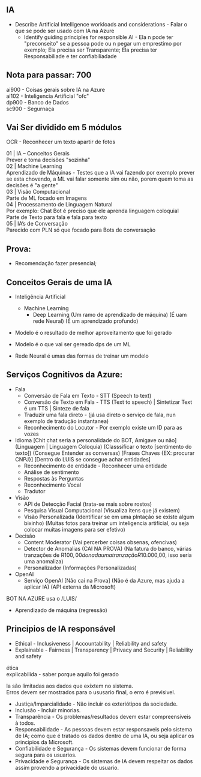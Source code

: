 ##  IA

- Describe Artificial Intelligence workloads and considerations - Falar o que se pode ser usado com IA na Azure
	- Identify guiding principles for responsible AI - Ela n pode ter "preconseito" se a pessoa pode ou n pegar um emprestimo por exemplo; Ela precisa ser Transparente; Ela precisa ter Responsabiliade e ter confiabiliadade

## Nota para passar: 700    

ai900 - Coisas gerais sobre IA na Azure    
ai102 - Inteligencia Artificial "ofc"    
dp900 - Banco de Dados    
sc900 - Segurnaça    

##  Vai Ser dividido em 5 módulos

OCR - Reconhecer um texto apartir de fotos    

01 | IA – Conceitos Gerais    
	Prever e toma decisões "sozinha"    
02 | Machine Learning    
	Aprendizado de Máquinas - Testes que a IA vai fazendo por exemplo prever se esta chovendo, a ML vai falar somente sim ou não, porem quem toma as decisões é "a gente"    
03 | Visão Computacional    
	Parte de ML focado em Imagens    
04 | Processamento de Linguagem Natural    
	Por exemplo: Chat Bot é preciso que ele aprenda linguagem coloquial    
	Parte de Texto para fala e fala para texto    
05 | IA’s de Conversação    
	Parecido com PLN só que focado para Bots de conversação


## Prova: 
- Recomendação fazer presencial;


## Conceitos Gerais de uma IA

- Inteligência Artificial
	- Machine Learning
		- Deep Learning (Um ramo de aprendizado de máquina) (É uam rede Neural) (É um aprendizado profundo)

- Modelo é o resultado de melhor aproveitamento que foi gerado
- Modelo é o que vai ser gereado dps de um ML 
- Rede Neural é umas das formas de treinar um modelo


## Serviços Cognitivos da Azure:

 - Fala
	- Conversão de Fala em Texto -  STT (Speech to text)
	- Conversão de Texto em Fala - TTS (Text to speech) | Sintetizar Text é um TTS | Sinteze de fala
	- Traduzir uma fala direto - (já usa direto o serviço de fala, nun exemplo de tradução instantanea)
	- Reconhecimento do Locutor - Por exemplo existe um ID para as vozes
 - Idioma [Chit chat seria a personalidade do BOT, Amigave ou não] (Linguagem | Linguagem Coloquia) (Classsificar o texto [sentimento do texto]) (Consegue Entender as conversas) [Frases Chaves {EX: procurar CNPJ}] [Dentro do LUIS se consegue achar entidades]
	- Reconhecimento de entidade - Reconhecer uma entidade
	- Análise de sentimento
	- Respostas às Perguntas
	- Reconhecimento Vocal
	- Tradutor
 - Visão
	- API de Detecção Facial (trata-se mais sobre rostos)
	- Pesquisa Visual Computacional (Visualiza itens que já existem)
	- Visão Personalizada (Identificar se em uma plntação se existe algum bixinho) (Muitas fotos para treinar um inteligencia artificial, ou seja colocar muitas imagens para ser efetivo)
 - Decisão
	- Content Moderator (Vai percerber coisas obsenas, ofencivas)
	- Detector de Anomalias (CAI NA PROVA) (Na fatura do banco, várias tranzações de R$100,00 do nada uma tranzação R$10.000,00, isso seria uma anomaliza)
	- Personalizador (Informações Personalizadas)
 - OpenAI
	- Serviço OpenAI [Não cai na Prova] (Não é da Azure, mas ajuda a aplicar IA) (API externa da Microsoft)

BOT NA AZURE usa o /LUIS/

 - Aprendizado de máquina (regressão)


## Principios de IA responsável

- Ethical - Inclusiveness | Accountability | Reliability and safety    
- Explainable - Fairness | Transparency | Privacy and Security | Reliability and safety  

ética   
explicabilida - saber porque aquilo foi gerado   

Ia são limitadas aos dados que exixtem no sistema.   
Erros devem ser mostrados para o ususario final, o erro é previsivel.  

 - Justiça/Imparcialidade - Não incluir os exteriótipos da sociedade.     
 - Inclusão - Incluir minorias.     
 - Transparência - Os problemas/resultados devem estar compreensíveis à todos.    
 - Responsabilidade - As pessoas devem estar responsaveis pelo sistema de IA; como que é tratado os dados dentro de uma IA, ou seja aplicar os principios da Microsoft.        
 - Confiabilidade e Segurança - Os sistemas devem funcionar de forma segura para os usuarios.   
 - Privacidade e Segurança - Os sistemas de IA devem respeitar os dados assim provendo a privacidade do usuario.  
